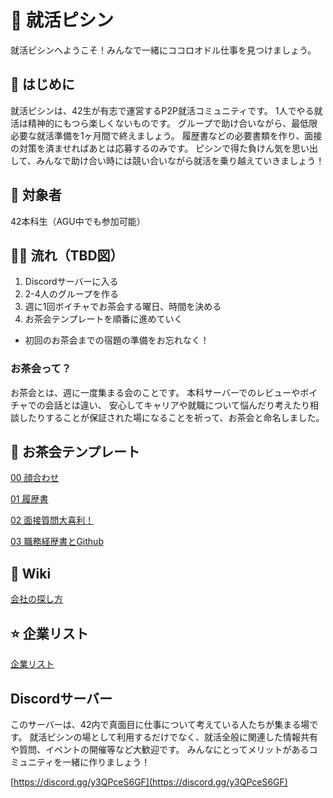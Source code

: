 # 🌈 就活ピシン
就活ピシンへようこそ！みんなで一緒にココロオドル仕事を見つけましょう。

## 📌 はじめに

就活ピシンは、42生が有志で運営するP2P就活コミュニティです。
1人でやる就活は精神的にもつら楽しくないものです。
グループで助け合いながら、最低限必要な就活準備を1ヶ月間で終えましょう。
履歴書などの必要書類を作り、面接の対策を済ませればあとは応募するのみです。
ピシンで得た負けん気を思い出して、みんなで助け合い時には競い合いながら就活を乗り越えていきましょう！

## 🙌 対象者

42本科生（AGU中でも参加可能）


## 🏄‍♂️ 流れ（TBD図）

1. Discordサーバーに入る
2. 2-4人のグループを作る
3. 週に1回ボイチャでお茶会する曜日、時間を決める
4. お茶会テンプレートを順番に進めていく

- 初回のお茶会までの宿題の準備をお忘れなく！

### お茶会って？

お茶会とは、週に一度集まる会のことです。
本科サーバーでのレビューやボイチャでの会話とは違い、
安心してキャリアや就職について悩んだり考えたり相談したりすることが保証された場になることを祈って、お茶会と命名しました。

## 🍵 お茶会テンプレート
[00 顔合わせ](https://github.com/fkymy/job-piscine/blob/main/00_%E9%A1%94%E5%90%88%E3%82%8F%E3%81%9B.md)

[01 履歴書](https://github.com/fkymy/job-piscine/blob/main/01_%E5%B1%A5%E6%AD%B4%E6%9B%B8.md)

[02 面接質問大喜利！](https://github.com/fkymy/job-piscine/blob/main/02_%E9%9D%A2%E6%8E%A5%E8%B3%AA%E5%95%8F%E5%A4%A7%E5%96%9C%E5%88%A9%EF%BC%81.md)

[03 職務経歴書とGithub](https://github.com/fkymy/job-piscine/blob/main/03%20%E8%81%B7%E5%8B%99%E7%B5%8C%E6%AD%B4%E6%9B%B8%E3%81%A8Github.md)

## 📝 Wiki
[会社の探し方](https://github.com/fkymy/job-piscine/blob/main/wiki/%E4%BC%9A%E7%A4%BE%E3%81%AE%E6%8E%A2%E3%81%97%E6%96%B9.md)

## ⭐ 企業リスト
[企業リスト](https://job-piscine.notion.site/c09b131215734b8dbd842863aa35da43?v=52c1e1b036334e5f938fb81a1e023c52)

## Discordサーバー

このサーバーは、42内で真面目に仕事について考えている人たちが集まる場です。
就活ピシンの場として利用するだけでなく、就活全般に関連した情報共有や質問、イベントの開催等など大歓迎です。
みんなにとってメリットがあるコミュニティを一緒に作りましょう！

[https://discord.gg/y3QPceS6GF](https://discord.gg/y3QPceS6GF)
